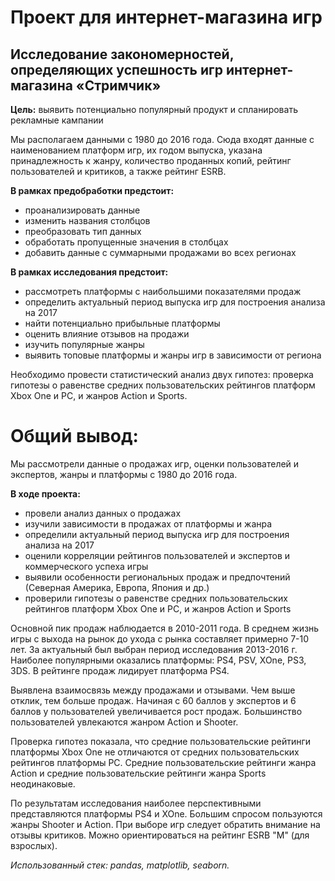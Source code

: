 # Проект для интернет-магазина игр
## Исследование закономерностей, определяющих успешность игр интернет-магазина «Стримчик»
**Цель:** выявить потенциально популярный продукт и спланировать рекламные кампании

Мы располагаем данными с 1980 до 2016 года. Сюда входят данные с наименованием платформ игр, их годом выпуска, указана принадлежность к жанру, количество проданных копий, рейтинг пользователей и критиков, а также рейтинг ESRB.

**В рамках предобработки предстоит:**
- проанализировать данные
- изменить названия столбцов
- преобразовать тип данных
- обработать пропущенные значения в столбцах
- добавить данные с суммарными продажами во всех регионах

**В рамках исследования предстоит:**

- рассмотреть платформы с наибольшими показателями продаж
- определить актуальный период выпуска игр для построения анализа на 2017
- найти потенциально прибыльные платформы
- оценить влияние отзывов на продажи
- изучить популярные жанры
- выявить топовые платформы и жанры игр в зависимости от региона

Необходимо провести статистический анализ двух гипотез: проверка гипотезы о равенстве средних пользовательских рейтингов платформ Xbox One и PC, и жанров Action и Sports.

# Общий вывод:
Мы рассмотрели данные о продажах игр, оценки пользователей и экспертов, жанры и платформы с 1980 до 2016 года.

**В ходе проекта:**

- провели анализ данных о продажах
- изучили зависимости в продажах от платформы и жанра
- определили актуальный период выпуска игр для построения анализа на 2017
- оценили корреляции рейтингов пользователей и экспертов и коммерческого успеха игры
- выявили особенности региональных продаж и предпочтений (Северная Америка, Европа, Япония и др.)
- проверили гипотезы о равенстве средних пользовательских рейтингов платформ Xbox One и PC, и жанров Action и Sports

Основной пик продаж наблюдается в 2010-2011 года. В среднем жизнь игры с выхода на рынок до ухода с рынка составляет примерно 7-10 лет. За актуальный был выбран период исследования 2013-2016 г.
Наиболее популярными оказались платформы: PS4, PSV, XOne, PS3, 3DS. В рейтинге продаж лидирует платформа PS4.

Выявлена взаимосвязь между продажами и отзывами. Чем выше отклик, тем больше продаж. Начиная с 60 баллов у экспертов и 6 баллов у пользователей увеличивается рост продаж.
Большинство пользователей увлекаются жанром Action и Shooter.

Проверка гипотез показала, что средние пользовательские рейтинги платформы Xbox One не отличаются от средних пользовательских рейтингов платформы PC. Средние пользовательские рейтинги жанра Action и средние пользовательские рейтинги жанра Sports неодинаковые.

По результатам исследования наиболее перспективными представляются платформы PS4 и XOne. Большим спросом пользуются жанры Shooter и Action. При выборе игр следует обратить внимание на отзывы критиков. Можно ориентироваться на рейтинг ESRB "М" (для взрослых).

*Использованный стек: pandas, matplotlib, seaborn.*
